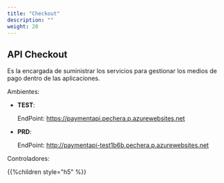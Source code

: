 ```yaml
---
title: "Checkout"
description: ""
weight: 20
---
```


## API Checkout

Es la encargada de suministrar los servicios para gestionar los medios de pago dentro de las aplicaciones.

Ambientes:

* **TEST**:

    EndPoint: <https://paymentapi.pechera.p.azurewebsites.net>

* **PRD**:

    EndPoint: <http://paymentapi-test1b6b.pechera.p.azurewebsites.net>

Controladores:

{{%children style="h5" %}}